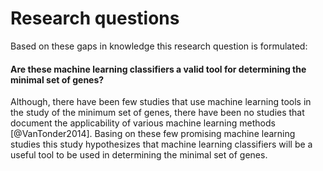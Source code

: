# Research questions
Based on these gaps in knowledge this research question is formulated:

#### Are these machine learning classifiers a valid tool for determining the minimal set of genes?
Although, there have been few studies that use machine learning tools in the study of the minimum set of genes, there have been no studies that document the applicability of various machine learning methods [@VanTonder2014]. Basing on these few promising machine learning studies this study hypothesizes that machine learning classifiers will be a useful tool to be used in determining the minimal set of genes.
